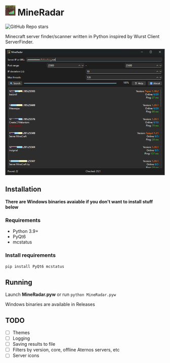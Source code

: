 
# <img src="images/icon.png" width="32"> MineRadar
![GitHub Repo stars](https://img.shields.io/github/stars/Myp3xx/MineRadar)

Minecraft server finder/scanner written in Python inspired by Wurst Client ServerFinder.

![Screenshot](images/screenshot.png)

## Installation
**There are Windows binaries avaiable if you don't want to install stuff below**
### Requirements
- Python 3.9+
- PyQt6
- mcstatus

### Install requirements
```bash
pip install PyQt6 mcstatus
```

## Running
Launch **MineRadar.pyw** or run `python MineRadar.pyw`

Windows binaries are available in Releases

## TODO
- [ ] Themes
- [ ] Logging
- [ ] Saving results to file
- [ ] Filters by version, core, offline Aternos servers, etc
- [ ] Server icons
